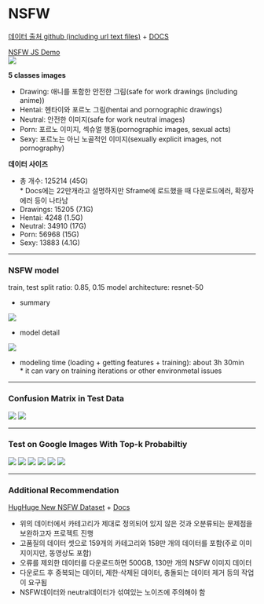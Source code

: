 # NSFW

[데이터 출처 github (including url text files)](https://github.com/alex000kim/nsfw_data_scraper) + [DOCS](https://syncedreview.com/2019/01/15/nsfw-dataset-removes-humans-from-content-review/)

[NSFW JS Demo](https://github.com/infinitered/nsfwjs/tree/ebcd41c46087a3f42c6577f96acc53d7a934b068)<br>
<img src="https://github.com/infinitered/nsfwjs/raw/master/_art/nsfw_demo.gif">

**5 classes images**
- Drawing: 애니를 포함한 안전한 그림(safe for work drawings (including anime))
- Hentai: 헨타이와 포르노 그림(hentai and pornographic drawings)
- Neutral: 안전한 이미지(safe for work neutral images)
- Porn: 포르노 이미지, 섹슈얼 행동(pornographic images, sexual acts)
- Sexy: 포르노는 아닌 노골적인 이미지(sexually explicit images, not pornography)


**데이터 사이즈**
- 총 개수: 125214 (45G)<br>
  \* Docs에는 22만개라고 설명하지만 Sframe에 로드했을 때 다운로드에러, 확장자에러 등이 나타남
- Drawings: 15205 (7.1G)
- Hentai: 4248 (1.5G)
- Neutral: 34910 (17G)
- Porn: 56968 (15G)
- Sexy: 13883 (4.1G)

----

### NSFW model

train, test split ratio: 0.85, 0.15
model architecture: resnet-50

- summary

<img src="https://lh3.googleusercontent.com/v4HFcZaN9Z1dX5L4nDSoDC8FNl3iXYJU9kkLPF9GNs8htHgODKYQHM33l_FiG2ItuQRwG95fxueroLoMrE4cJx3wbOzZ1Z4XKXJTl-859YBWtNb6vkyNKuxHmZzSnqBSY7q2NRfw">

- model detail

<img src="https://lh6.googleusercontent.com/W3aCNZ-yMd632cuNJO3Cl28LFp0hnXrrukPSkS59piCSwzt9dTmhSOB5GUZlffl1DeR5Jbj0XcX1P50kTHlbB1mzWstj75_AZEjVawyLyM34mf2pIZmPKGzf6JX9qadWeXz3LMTM">

- modeling time (loading + getting features + training): about 3h 30min<br>
  \* it can vary on training iterations or other environmetal issues

----

### Confusion Matrix in Test Data

<img src="https://lh4.googleusercontent.com/fdU3Gd5cup7WhJGJYRuXiH9m5IzFR-PX1E1MVBHzfVxkxli8WMdvDl7zlPe33Ykco-pbuFJvQVNzhZjUP17vr3ky3HowXs9FNrwM_YHMojbedKBtt8aZmQ4KPqtLJUWlLjqIJ9p7">
<img src="https://lh6.googleusercontent.com/E1WlQQzlHwBYbTMuvaRN9JRRY7qGYCOunE48hkKD_k6jbXxMp6l7hcOrSvQHf-MjJ78JqAcoDoKC-x0A50iUSff2mAt-jRGkoz1IPQAKGbeansYuykWPXqJSavw70vhNsXUn73Wg">

----

### Test on Google Images With Top-k Probabiltiy

<img src="https://lh6.googleusercontent.com/hyltOUX0CE8BBhlAqtbrsomvrLtg4CMXgGM8cJwmVOpB0E3yXEI0CAvH00Goknj1hfa-HBmpNq-r1tSiJg49cYL-xwTt3p8O9IzGpuG5CNGsMaTDNNxiQ-TRS59yRsM2odO7BZFd">
<img src="https://lh3.googleusercontent.com/w6ZE1r5DmJBUtJgm7f5_J_me5FpEvL4dVPTgVJpSCDHiR4U22jXAAcnYddPB_S4Yaik_HNrSir3_t2gxQnKZR0JTheWSBpcXOrlAXq3RS4OlxUoJoV7sdmFO5aLD9kJacbPInNIL">
<img src="https://lh4.googleusercontent.com/vk7vxgAQTerK52RylmYfpc_mkH-zqZUK-Ti0NNOie1xWm7IvrwXL5dMXYvD-tYJot7QpbkehgZjqG9fbZAQnHj1-E0MLPOad6mk8eNXRFFYY3mvNMpgk4fZmuXENJfIrfwjsxi5q">
<img src="https://lh6.googleusercontent.com/HCI0KFKBRZnSTS_K8lmQ6eay_ohCmH9LKIUjoJPe47aexIg9LCm5cTxWMFZRlEg2-Gv8u71_PkZ9bDwW3LXb3FaR-VS1_yk13aVmNVhLb79Rq87qH1KuMfu_m5qltnXjelR5pA7E">
<img src="https://lh4.googleusercontent.com/8ZP5Psl2PCkHW0q8UnqLSRwy5GOWyD2zDS1hWPy5EgePPFhihH0zFt3yb_pDd5F3iB38R7qGNkQ0CMlHV3tsx0iN7SjpFqhjr6pUZ_Bcbyket-UobKp9Kg9Jh86hkm9mfS0TS1tj">
<img src="https://lh4.googleusercontent.com/8bFQamX5xzmmK9yoMkLRVm6JaIpsf8lb1iT70jWM1XlUhhRYZt4E-UntGi1_V07O_DQb6h1boZ6DGav8q3cMmi771vruwtg7WzHQeZQRSXsBSLV17preyGeKFgNKYY-1Gln6ocgt">

----

### Additional Recommendation

[HugHuge New NSFW Dataset](https://github.com/EBazarov/nsfw_data_source_urls) + [Docs](https://medium.com/syncedreview/huge-new-nsfw-dataset-for-content-filtering-c8e6a323d67c)
- 위의 데이터에서 카테고리가 제대로 정의되어 있지 않은 것과 오분류되는 문제점을 보완하고자 프로젝트 진행
- 고품질의 데이터 셋으로 159개의 카테고리와 158만 개의 데이터를 포함(주로 이미지이지만, 동영상도 포함)
- 오류를 제외한 데이터를 다운로드하면 500GB, 130만 개의 NSFW 이미지 데이터
- 다운로드 후 중복되는 데이터, 제한·삭제된 데이터, 충돌되는 데이터 제거 등의 작업이 요구됨
- NSFW데이터와 neutral데이터가 섞여있는 노이즈에 주의해야 함
